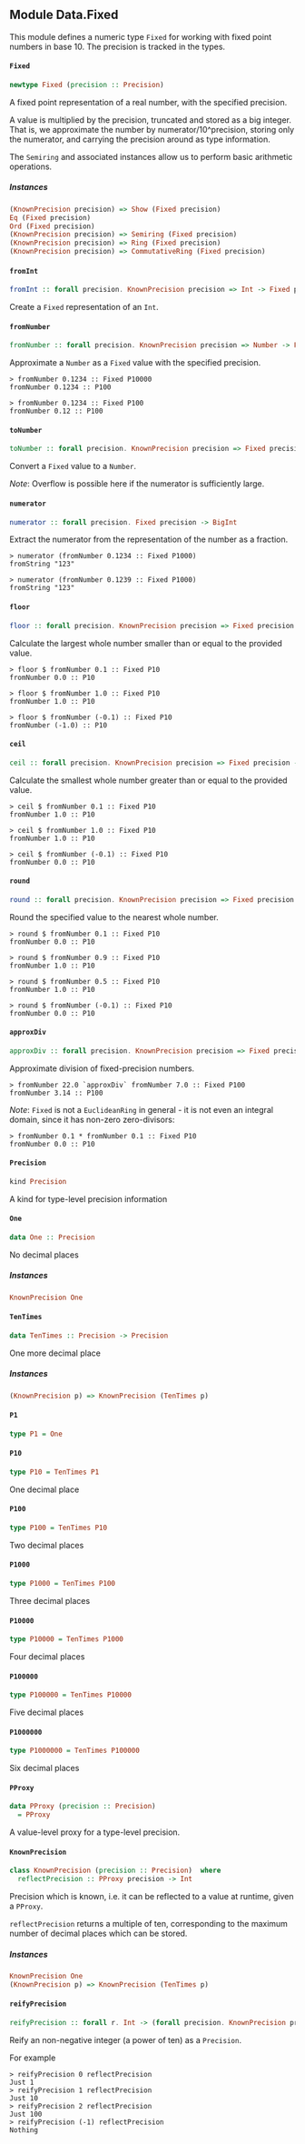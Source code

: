 ## Module Data.Fixed

This module defines a numeric type `Fixed` for working with
fixed point numbers in base 10. The precision is tracked in
the types.

#### `Fixed`

``` purescript
newtype Fixed (precision :: Precision)
```

A fixed point representation of a real number, with the specified precision.

A value is multiplied by the precision, truncated and stored as a big
integer. That is, we approximate the number by numerator/10^precision, storing
only the numerator, and carrying the precision around as type information.

The `Semiring` and associated instances allow us to perform basic arithmetic
operations.

##### Instances
``` purescript
(KnownPrecision precision) => Show (Fixed precision)
Eq (Fixed precision)
Ord (Fixed precision)
(KnownPrecision precision) => Semiring (Fixed precision)
(KnownPrecision precision) => Ring (Fixed precision)
(KnownPrecision precision) => CommutativeRing (Fixed precision)
```

#### `fromInt`

``` purescript
fromInt :: forall precision. KnownPrecision precision => Int -> Fixed precision
```

Create a `Fixed` representation of an `Int`.

#### `fromNumber`

``` purescript
fromNumber :: forall precision. KnownPrecision precision => Number -> Fixed precision
```

Approximate a `Number` as a `Fixed` value with the specified precision.

```
> fromNumber 0.1234 :: Fixed P10000
fromNumber 0.1234 :: P100

> fromNumber 0.1234 :: Fixed P100
fromNumber 0.12 :: P100
```

#### `toNumber`

``` purescript
toNumber :: forall precision. KnownPrecision precision => Fixed precision -> Number
```

Convert a `Fixed` value to a `Number`.

_Note_: Overflow is possible here if the numerator is sufficiently large.

#### `numerator`

``` purescript
numerator :: forall precision. Fixed precision -> BigInt
```

Extract the numerator from the representation of the number as a fraction.

```
> numerator (fromNumber 0.1234 :: Fixed P1000)
fromString "123"

> numerator (fromNumber 0.1239 :: Fixed P1000)
fromString "123"
```

#### `floor`

``` purescript
floor :: forall precision. KnownPrecision precision => Fixed precision -> Fixed precision
```

Calculate the largest whole number smaller than or equal to the provided
value.

```
> floor $ fromNumber 0.1 :: Fixed P10
fromNumber 0.0 :: P10

> floor $ fromNumber 1.0 :: Fixed P10
fromNumber 1.0 :: P10

> floor $ fromNumber (-0.1) :: Fixed P10
fromNumber (-1.0) :: P10
```

#### `ceil`

``` purescript
ceil :: forall precision. KnownPrecision precision => Fixed precision -> Fixed precision
```

Calculate the smallest whole number greater than or equal to the provided
value.

```
> ceil $ fromNumber 0.1 :: Fixed P10
fromNumber 1.0 :: P10

> ceil $ fromNumber 1.0 :: Fixed P10
fromNumber 1.0 :: P10

> ceil $ fromNumber (-0.1) :: Fixed P10
fromNumber 0.0 :: P10
```

#### `round`

``` purescript
round :: forall precision. KnownPrecision precision => Fixed precision -> Fixed precision
```

Round the specified value to the nearest whole number.

```
> round $ fromNumber 0.1 :: Fixed P10
fromNumber 0.0 :: P10

> round $ fromNumber 0.9 :: Fixed P10
fromNumber 1.0 :: P10

> round $ fromNumber 0.5 :: Fixed P10
fromNumber 1.0 :: P10

> round $ fromNumber (-0.1) :: Fixed P10
fromNumber 0.0 :: P10
```

#### `approxDiv`

``` purescript
approxDiv :: forall precision. KnownPrecision precision => Fixed precision -> Fixed precision -> Fixed precision
```

Approximate division of fixed-precision numbers.

```
> fromNumber 22.0 `approxDiv` fromNumber 7.0 :: Fixed P100
fromNumber 3.14 :: P100
```

_Note_: `Fixed` is not a `EuclideanRing` in general - it is not even
an integral domain, since it has non-zero zero-divisors:

```
> fromNumber 0.1 * fromNumber 0.1 :: Fixed P10
fromNumber 0.0 :: P10
```

#### `Precision`

``` purescript
kind Precision
```

A kind for type-level precision information

#### `One`

``` purescript
data One :: Precision
```

No decimal places

##### Instances
``` purescript
KnownPrecision One
```

#### `TenTimes`

``` purescript
data TenTimes :: Precision -> Precision
```

One more decimal place

##### Instances
``` purescript
(KnownPrecision p) => KnownPrecision (TenTimes p)
```

#### `P1`

``` purescript
type P1 = One
```

#### `P10`

``` purescript
type P10 = TenTimes P1
```

One decimal place

#### `P100`

``` purescript
type P100 = TenTimes P10
```

Two decimal places

#### `P1000`

``` purescript
type P1000 = TenTimes P100
```

Three decimal places

#### `P10000`

``` purescript
type P10000 = TenTimes P1000
```

Four decimal places

#### `P100000`

``` purescript
type P100000 = TenTimes P10000
```

Five decimal places

#### `P1000000`

``` purescript
type P1000000 = TenTimes P100000
```

Six decimal places

#### `PProxy`

``` purescript
data PProxy (precision :: Precision)
  = PProxy
```

A value-level proxy for a type-level precision.

#### `KnownPrecision`

``` purescript
class KnownPrecision (precision :: Precision)  where
  reflectPrecision :: PProxy precision -> Int
```

Precision which is known, i.e. it can be reflected to a
value at runtime, given a `PProxy`.

`reflectPrecision` returns a multiple of ten, corresponding
to the maximum number of decimal places which can be stored.

##### Instances
``` purescript
KnownPrecision One
(KnownPrecision p) => KnownPrecision (TenTimes p)
```

#### `reifyPrecision`

``` purescript
reifyPrecision :: forall r. Int -> (forall precision. KnownPrecision precision => PProxy precision -> r) -> Maybe r
```

Reify an non-negative integer (a power of ten) as a `Precision`.

For example

```
> reifyPrecision 0 reflectPrecision
Just 1
> reifyPrecision 1 reflectPrecision
Just 10
> reifyPrecision 2 reflectPrecision
Just 100
> reifyPrecision (-1) reflectPrecision
Nothing
```


